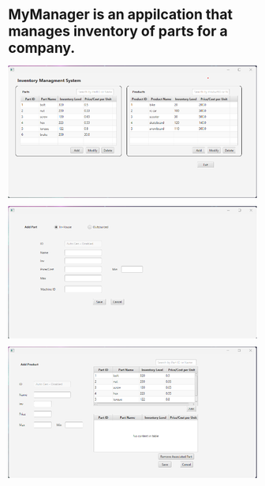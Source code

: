 # MyManager is an appilcation that manages inventory of parts for a company.

![main screen image](./images/IMS-Main.png)

![main screen image](./images/IMS-AddPart.png)

![main screen image](./images/IMS-AddProduct.png)
